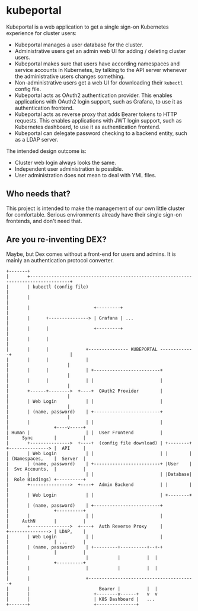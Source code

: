 # kubeportal

Kubeportal is a web application to get a single sign-on Kubernetes experience for cluster users:

  * Kubeportal manages a user database for the cluster.
  * Administrative users get an admin web UI for adding / deleting cluster users.
  * Kubeportal makes sure that users have according namespaces and service accounts in Kubernetes, by talking to the API server whenever the administrative users changes something.
  * Non-administrative users get a web UI for downloading their `kubectl` config file.
  * Kubeportal acts as OAuth2 authentication provider. This enables applications with OAuth2 login support, such as Grafana, to use it as authentication frontend.
  * Kubeportal acts as reverse proxy that adds Bearer tokens to HTTP requests. This enables applications with JWT login support, such as Kubernetes dashboard, to use it as authentication frontend.
  * Kubeportal can delegate password checking to a backend entity, such as a LDAP server.
  
The intended design outcome is:

  * Cluster web login always looks the same.
  * Independent user administration is possible.
  * User administration does not mean to deal with YML files.

## Who needs that?

This project is intended to make the management of our own little cluster for comfortable. Serious environments already have their single sign-on frontends, and don't need that.

## Are you re-inventing DEX?

Maybe, but Dex comes without a front-end for users and admins. It is mainly an authentication protocol converter.

```
+-------+
|       +-------------------------------------------------------------------------------------+
|       | kubectl (config file)                                                               |
|       |                                                                                     |
|       |                        +---------+                                                  |
|       |      +---------------> | Grafana | ...                                              |
|       |      |                 +---------+                                                  |
|       |      |                                                                              |
|       |      |              +--------------- KUBEPORTAL -------------+                      |
|       |      |              |                                        |                      |
|       |      |              | +-------------------------+            |                      |
|       |      |              | |                         |            |                      |
|       +------+-------->  +----+  OAuth2 Provider        |            |                      |
|       | Web Login           | |                         |            |                      |
|       | (name, password)    | +-------------------------+            |                      |
|       |                     | |                         |            |                 +----v-----+
| Human |                     | |  User Frontend          |            |     Sync        |          |
|       +--------------->  +----+  (config file download) | +--------+ +---------------> |  API     |
|       | Web Login           | |                         | |        | | (Namespaces,    |  Server  |
|       | (name, password)    | +-------------------------+ |User    | |  Svc Accounts,  |          |
|       |                     | |                         | |Database| |  Role Bindings) +----------+
|       +--------------->  +----+  Admin Backend          | |        | |
|       | Web Login           | |                         | +--------+ |
|       | (name, password)    | +-------------------------+            |                 +----------+
|       |                     | |                         |            |     AuthN       |          |
|       +--------------->  +----+  Auth Reverse Proxy     |            +---------------> | LDAP,    |
|       | Web Login           | |                         |            |                 | ...      |
|       | (name, password)    | +---------+----------+--+-+            |                 |          |
|       |                     |           |          |  |              |                 +----------+
|       |                     |           |          |  |              |
|       |                     +----------------------------------------+
|       |                          Bearer |          |  |
|       |                        +--------v------+   v  v
|       |                        | K8S Dashboard |   ...
+-------+                        +---------------+

```

